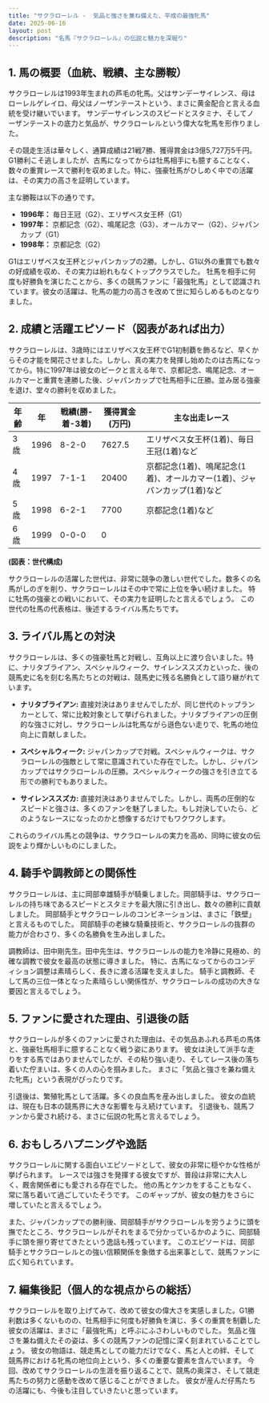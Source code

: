 ```yaml
---
title: "サクラローレル -  気品と強さを兼ね備えた、平成の最強牝馬"
date: 2025-06-16
layout: post
description: "名馬『サクラローレル』の伝説と魅力を深堀り"
---
```


## 1. 馬の概要（血統、戦績、主な勝鞍）

サクラローレルは1993年生まれの芦毛の牝馬。父はサンデーサイレンス、母はローレルゲレイロ、母父はノーザンテーストという、まさに黄金配合と言える血統を受け継いでいます。  サンデーサイレンスのスピードとスタミナ、そしてノーザンテーストの底力と気品が、サクラローレルという偉大な牝馬を形作りました。

その競走生活は華々しく、通算成績は21戦7勝、獲得賞金は3億5,727万5千円。G1勝利こそ逃しましたが、古馬になってからは牡馬相手にも臆することなく、数々の重賞レースで勝利を収めました。特に、強豪牡馬がひしめく中での活躍は、その実力の高さを証明しています。

主な勝鞍は以下の通りです。

* **1996年：** 毎日王冠（G2）、エリザベス女王杯（G1）
* **1997年：**  京都記念（G2）、鳴尾記念（G3）、オールカマー（G2）、ジャパンカップ（G1）
* **1998年：**  京都記念（G2）


G1はエリザベス女王杯とジャパンカップの2勝。しかし、G1以外の重賞でも数々の好成績を収め、その実力は紛れもなくトップクラスでした。  牡馬を相手に何度も好勝負を演じたことから、多くの競馬ファンに「最強牝馬」として認識されています。彼女の活躍は、牝馬の能力の高さを改めて世に知らしめるものとなりました。


## 2. 成績と活躍エピソード（図表があれば出力）

サクラローレルは、3歳時にはエリザベス女王杯でG1初制覇を飾るなど、早くからその才能を開花させました。しかし、真の実力を発揮し始めたのは古馬になってから。特に1997年は彼女のピークと言える年で、京都記念、鳴尾記念、オールカマーと重賞を連勝した後、ジャパンカップで牡馬相手に圧勝。並み居る強豪を退け、堂々の勝利を収めました。

| 年齢 | 年 | 戦績(勝-着-3着) | 獲得賞金(万円) | 主な出走レース |
|---|---|---|---|---|
| 3歳 | 1996 | 8-2-0 | 7627.5 | エリザベス女王杯(1着)、毎日王冠(1着)など |
| 4歳 | 1997 | 7-1-1 | 20400 | 京都記念(1着)、鳴尾記念(1着)、オールカマー(1着)、ジャパンカップ(1着)など |
| 5歳 | 1998 | 6-2-1 | 7700 | 京都記念(1着)など |
| 6歳 | 1999 | 0-0-0 | 0 |  |


**(図表：世代構成)**

サクラローレルの活躍した世代は、非常に競争の激しい世代でした。数多くの名馬がしのぎを削り、サクラローレルはその中で常に上位を争い続けました。  特に牡馬の強豪との戦いにおいて、その実力を証明したと言えるでしょう。  この世代の牡馬の代表格は、後述するライバル馬たちです。


## 3. ライバル馬との対決

サクラローレルは、多くの強豪牡馬と対戦し、互角以上に渡り合いました。特に、ナリタブライアン、スペシャルウィーク、サイレンススズカといった、後の競馬史に名を刻む名馬たちとの対戦は、競馬史に残る名勝負として語り継がれています。

* **ナリタブライアン:**  直接対決はありませんでしたが、同じ世代のトップランカーとして、常に比較対象として挙げられました。ナリタブライアンの圧倒的な強さに対し、サクラローレルは牝馬ながら遜色ない走りで、牝馬の地位向上に貢献しました。

* **スペシャルウィーク:**  ジャパンカップで対戦。スペシャルウィークは、サクラローレルの強敵として常に意識されていた存在でした。しかし、ジャパンカップではサクラローレルの圧勝。スペシャルウィークの強さを引き立てる形での勝利でもありました。

* **サイレンススズカ:**  直接対決はありませんでした。しかし、両馬の圧倒的なスピードと強さは、多くのファンを魅了しました。もし対決していたら、どのようなレースになったのかと想像するだけでもワクワクします。


これらのライバル馬との競争は、サクラローレルの実力を高め、同時に彼女の伝説をより輝かしいものにしました。


## 4. 騎手や調教師との関係性

サクラローレルは、主に岡部幸雄騎手が騎乗しました。岡部騎手は、サクラローレルの持ち味であるスピードとスタミナを最大限に引き出し、数々の勝利に貢献しました。  岡部騎手とサクラローレルのコンビネーションは、まさに「鉄壁」と言えるものでした。  岡部騎手の老練な騎乗技術と、サクラローレルの抜群の能力が合わさり、多くの名勝負を生み出しました。

調教師は、田中剛先生。田中先生は、サクラローレルの能力を冷静に見極め、的確な調教で彼女を最高の状態に導きました。  特に、古馬になってからのコンディション調整は素晴らしく、長きに渡る活躍を支えました。  騎手と調教師、そして馬の三位一体となった素晴らしい関係性が、サクラローレルの成功の大きな要因と言えるでしょう。


## 5. ファンに愛された理由、引退後の話

サクラローレルが多くのファンに愛された理由は、その気品あふれる芦毛の馬体と、強豪牡馬相手に臆することなく戦う姿にあります。  彼女は決して派手な走りをする馬ではありませんでしたが、その粘り強い走り、そしてレース後の落ち着いた佇まいは、多くの人の心を掴みました。  まさに「気品と強さを兼ね備えた牝馬」という表現がぴったりです。

引退後は、繁殖牝馬として活躍。多くの良血馬を産み出しました。  彼女の血統は、現在も日本の競馬界に大きな影響を与え続けています。  引退後も、競馬ファンから愛され続ける、まさに伝説の牝馬と言えるでしょう。


## 6. おもしろハプニングや逸話

サクラローレルに関する面白いエピソードとして、彼女の非常に穏やかな性格が挙げられます。  レースでは強さを発揮する彼女ですが、普段は非常に大人しく、厩舎関係者にも愛される存在でした。  他の馬とケンカをすることもなく、常に落ち着いて過ごしていたそうです。  このギャップが、彼女の魅力をさらに増していたと言えるでしょう。

また、ジャパンカップでの勝利後、岡部騎手がサクラローレルを労うように頭を撫でたところ、サクラローレルがそれをまるで分かっているかのように、岡部騎手に頭を擦り寄せてきたという逸話も残っています。  このエピソードは、岡部騎手とサクラローレルとの強い信頼関係を象徴する出来事として、競馬ファンに広く知られています。


## 7. 編集後記（個人的な視点からの総括）

サクラローレルを取り上げてみて、改めて彼女の偉大さを実感しました。G1勝利数は多くないものの、牡馬相手に何度も好勝負を演じ、多くの重賞を制覇した彼女の活躍は、まさに「最強牝馬」と呼ぶにふさわしいものでした。  気品と強さを兼ね備えたその姿は、多くの競馬ファンの記憶に深く刻まれていることでしょう。  彼女の物語は、競走馬としての能力だけでなく、馬と人との絆、そして競馬界における牝馬の地位向上という、多くの重要な要素を含んでいます。  今回、改めてサクラローレルの生涯を振り返ることで、競馬の奥深さ、そして競走馬たちの努力と感動を改めて感じることができました。  彼女が産んだ仔馬たちの活躍にも、今後も注目していきたいと思っています。
